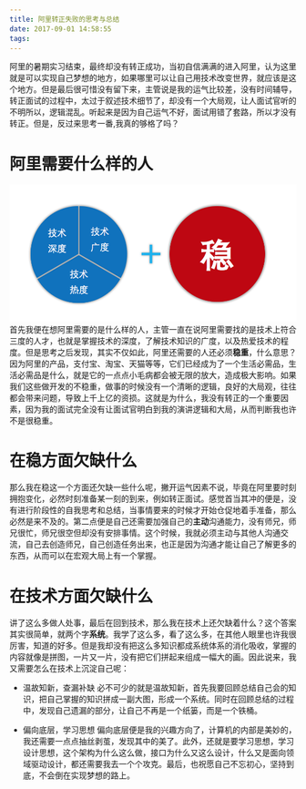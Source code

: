 ```yaml
---
title: 阿里转正失败的思考与总结
date: 2017-09-01 14:58:55
tags:
---
```

阿里的暑期实习结束，最终却没有转正成功，当初自信满满的进入阿里，认为这里就是可以实现自己梦想的地方，如果哪里可以让自己用技术改变世界，就应该是这个地方。但是最后很可惜没有留下来，主管说是我的运气比较差，没有时间辅导，转正面试的过程中，太过于叙述技术细节了，却没有一个大局观，让人面试官听的不明所以，逻辑混乱。听起来是因为自己运气不好，面试用错了套路，所以才没有转正。但是，反过来思考一番,我真的够格了吗？

# 阿里需要什么样的人
![image](阿里转正失败的思考与总结/what-need.jpeg)
首先我便在想阿里需要的是什么样的人，主管一直在说阿里需要找的是技术上符合三度的人才，也就是掌握技术的深度，了解技术知识的广度，以及热爱技术的程度。但是思考之后发现，其实不仅如此，阿里还需要的人还必须**稳重**，什么意思？因为阿里的产品，支付宝、淘宝、天猫等等，它们已经成为了一个生活必需品，生活必需品是什么，就是它的一点点小毛病都会被无限的放大，造成极大影响。如果我们这些做开发的不稳重，做事的时候没有一个清晰的逻辑，良好的大局观，往往都会带来问题，导致上千上亿的资损。这就是为什么，我没有转正的一个重要因素，因为我的面试完全没有让面试官明白到我的演讲逻辑和大局，从而判断我也许不是很稳重。


# 在稳方面欠缺什么
那么我在稳这一个方面还欠缺一些什么呢，撇开运气因素不说，毕竟在阿里要时刻拥抱变化，必然时刻准备某一刻的到来，例如转正面试。感觉首当其冲的便是，没有进行阶段性的自我思考和总结，当事情要来的时候才开始仓促地着手准备，那么必然是来不及的。第二点便是自己还需要加强自己的**主动**沟通能力，没有师兄，师兄很忙，师兄很空但却没有安排事情。这个时候，我就必须主动与其他人沟通交流，自己去创造师兄，自己创造任务出来，也正是因为沟通才能让自己了解更多的东西，从而可以在宏观大局上有一个掌握。

# 在技术方面欠缺什么
讲了这么多做人处事，最后在回到技术，那么我在技术上还欠缺着什么？这个答案其实很简单，就两个字**系统**。我学了这么多，看了这么多，在其他人眼里也许我很厉害，知道的好多。但是我却没有把这么多知识都成系统体系的消化吸收，掌握的内容就像是拼图，一片又一片，没有把它们拼起来组成一幅大的画。因此说来，我又需要怎么在技术上沉淀自己呢：
*  温故知新，查漏补缺
必不可少的就是温故知新，首先我要回顾总结自己会的知识，把自己掌握的知识拼成一副大图，形成一个系统。同时在回顾总结的过程中，发现自己遗漏的部分，让自己不再是一个纸篓，而是一个铁桶。

* 偏向底层，学习思想
偏向底层便是我的兴趣方向了，计算机的内部是美妙的，我还需要一点点抽丝剥茧，发现其中的美了。此外，还就是要学习思想，学习设计思想，这个架构为什么这么做，接口为什么又这么设计，什么又是面向领域驱动设计，都还需要我去一个个攻克。最后，也祝愿自己不忘初心，坚持到底，不会倒在实现梦想的路上。



